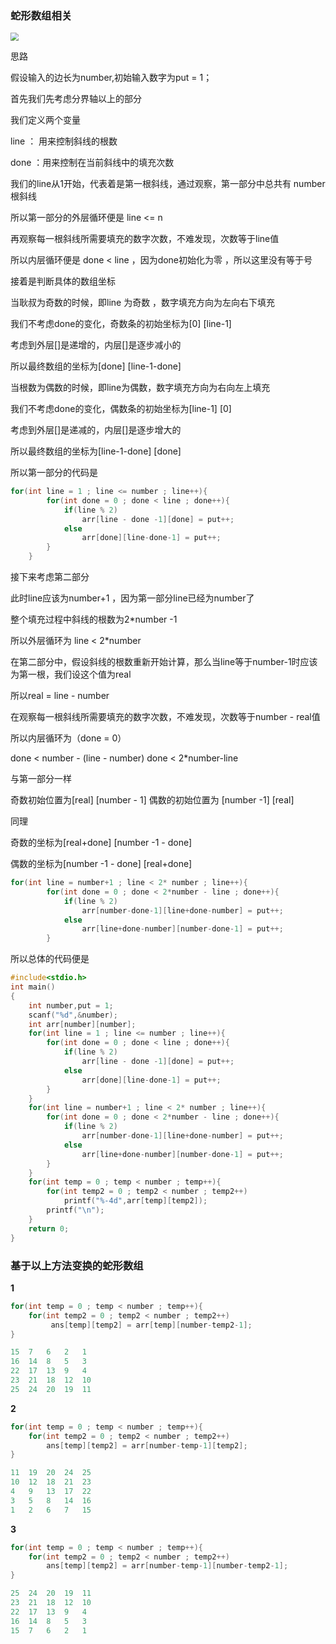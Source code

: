 ### **蛇形数组相关**

<img src="C:\Users\阴铭洋\Desktop\瞎搞\image-20221011173533026.png" style="zoom:80%;" />

思路

假设输入的边长为number,初始输入数字为put = 1；

首先我们先考虑分界轴以上的部分

我们定义两个变量

line  ： 用来控制斜线的根数

done ：用来控制在当前斜线中的填充次数

我们的line从1开始，代表着是第一根斜线，通过观察，第一部分中总共有 number根斜线

所以第一部分的外层循环便是  line <= n

再观察每一根斜线所需要填充的数字次数，不难发现，次数等于line值

所以内层循环便是 done < line   ，因为done初始化为零 ，所以这里没有等于号

接着是判断具体的数组坐标

当耿叔为奇数的时候，即line 为奇数 ，数字填充方向为左向右下填充

我们不考虑done的变化，奇数条的初始坐标为[0] [line-1]

考虑到外层[]是递增的，内层[]是逐步减小的

所以最终数组的坐标为[done] [line-1-done]

当根数为偶数的时候，即line为偶数，数字填充方向为右向左上填充

我们不考虑done的变化，偶数条的初始坐标为[line-1] [0]

考虑到外层[]是递减的，内层[]是逐步增大的

所以最终数组的坐标为[line-1-done] [done]

所以第一部分的代码是

```c
for(int line = 1 ; line <= number ; line++){
        for(int done = 0 ; done < line ; done++){
            if(line % 2)
                arr[line - done -1][done] = put++;
            else
                arr[done][line-done-1] = put++;
        }
    }
```

接下来考虑第二部分

此时line应该为number+1 ，因为第一部分line已经为number了

整个填充过程中斜线的根数为2*number -1

所以外层循环为 line < 2*number

在第二部分中，假设斜线的根数重新开始计算，那么当line等于number-1时应该为第一根，我们设这个值为real

所以real = line - number

在观察每一根斜线所需要填充的数字次数，不难发现，次数等于number - real值

所以内层循环为（done = 0）

done  < number - (line - number)			done < 2*number-line

与第一部分一样

奇数初始位置为[real] [number - 1]				偶数的初始位置为  [number -1] [real]

同理

奇数的坐标为[real+done] [number -1 - done]

偶数的坐标为[number -1 - done] [real+done] 

```c
for(int line = number+1 ; line < 2* number ; line++){
        for(int done = 0 ; done < 2*number - line ; done++){
            if(line % 2)
                arr[number-done-1][line+done-number] = put++;
            else
                arr[line+done-number][number-done-1] = put++;
        }
```





所以总体的代码便是

```c
#include<stdio.h>
int main()
{
    int number,put = 1;
    scanf("%d",&number);
    int arr[number][number];
    for(int line = 1 ; line <= number ; line++){
        for(int done = 0 ; done < line ; done++){
            if(line % 2)
                arr[line - done -1][done] = put++;
            else
                arr[done][line-done-1] = put++;
        }
    }
    for(int line = number+1 ; line < 2* number ; line++){
        for(int done = 0 ; done < 2*number - line ; done++){
            if(line % 2)
                arr[number-done-1][line+done-number] = put++;
            else
                arr[line+done-number][number-done-1] = put++;
        }
    }
    for(int temp = 0 ; temp < number ; temp++){
        for(int temp2 = 0 ; temp2 < number ; temp2++)
            printf("%-4d",arr[temp][temp2]);
        printf("\n");
    }
    return 0;
}

```





### 基于以上方法变换的蛇形数组

**1**

```c
for(int temp = 0 ; temp < number ; temp++){
    for(int temp2 = 0 ; temp2 < number ; temp2++)
         ans[temp][temp2] = arr[temp][number-temp2-1];
}
```

```c
15  7   6   2   1
16  14  8   5   3
22  17  13  9   4
23  21  18  12  10
25  24  20  19  11
```



**2**

```c
for(int temp = 0 ; temp < number ; temp++){
    for(int temp2 = 0 ; temp2 < number ; temp2++)
        ans[temp][temp2] = arr[number-temp-1][temp2];
}
```

```c
11  19  20  24  25
10  12  18  21  23
4   9   13  17  22
3   5   8   14  16
1   2   6   7   15
```



**3**

```c
for(int temp = 0 ; temp < number ; temp++){
    for(int temp2 = 0 ; temp2 < number ; temp2++)
        ans[temp][temp2] = arr[number-temp-1][number-temp2-1];
}
```

```c
25  24  20  19  11
23  21  18  12  10
22  17  13  9   4
16  14  8   5   3
15  7   6   2   1
```




